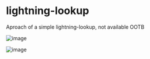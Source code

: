 # lightning-lookup
Aproach of a simple lightning-lookup, not available OOTB


![image](https://github.com/user-attachments/assets/da6cb3ff-94fe-46d9-a56e-5e6e920bc2ac)


![image](https://github.com/user-attachments/assets/6fced92b-9937-42b5-a03d-2edd90a22084)

